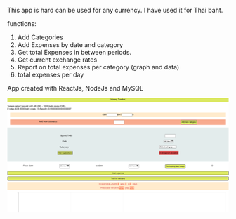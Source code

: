 This app is hard can be used for any currency. I have used it for Thai baht. 

functions:
1. Add Categories
2. Add Expenses by date and category
3. Get total Expenses in between periods.
4. Get current exchange rates
5. Report on total expenses per category (graph and data)
6. total expenses per day

App created with ReactJs, NodeJs and MySQL

![alt text](MoneyTracker.png)
